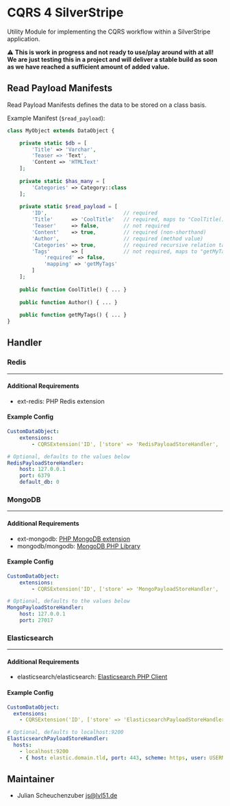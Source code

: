 # CQRS 4 SilverStripe
Utility Module for implementing the CQRS workflow within a SilverStripe application.

:warning: **This is work in progress and not ready to use/play around with at all! We are just testing this in a project and will deliver a stable build as soon as we have reached a sufficient amount of added value.**

## Read Payload Manifests
Read Payload Manifests defines the data to be stored on a class basis.

Example Manifest (`$read_payload`):

```php
class MyObject extends DataObject {

    private static $db = [
        'Title' => 'Varchar',
        'Teaser => 'Text',
        'Content => 'HTMLText'
    ];
    
    private static $has_many = [
        'Categories' => Category::class
    ];
    
    private static $read_payload = [
        'ID',                         // required
        'Title'      => 'CoolTitle'   // required, maps to "CoolTitle()"
        'Teaser'     => false,        // not required
        'Content'    => true,         // required (non-shorthand)
        'Author',                     // required (method value)
        'Categories' => true,         // required recursive relation table
        'Tags'       => [             // not required, maps to "getMyTags()"
            'required' => false,
            'mapping' => 'getMyTags'
        ]
    ];
    
    public function CoolTitle() { ... }
    
    public function Author() { ... }
    
    public function getMyTags() { ... }
}
```

## Handler

### Redis
---

#### Additional Requirements
- ext-redis: PHP Redis extension

#### Example Config

```yaml
CustomDataObject:
	extensions:
		- CQRSExtension('ID', ['store' => 'RedisPayloadStoreHandler', 'db' => 1])

# Optional, defaults to the values below
RedisPayloadStoreHandler:
	host: 127.0.0.1
	port: 6379
	default_db: 0	
```
### MongoDB
---

#### Additional Requirements
- ext-mongodb: [PHP MongoDB extension](http://php.net/manual/en/mongodb.installation.php)
- mongodb/mongodb: [MongoDB PHP Library](https://docs.mongodb.com/php-library/current/)

#### Example Config

```yaml
CustomDataObject:
	extensions:
		- CQRSExtension('ID', ['store' => 'MongoPayloadStoreHandler', 'db' => 'DB_NAME', 'collection' => 'COLLECTION_NAME'])

# Optional, defaults to the values below
MongoPayloadStoreHandler:
	host: 127.0.0.1
	port: 27017	
```

### Elasticsearch
---

#### Additional Requirements
- elasticsearch/elasticsearch: [Elasticsearch PHP Client](https://github.com/elastic/elasticsearch-php)

#### Example Config

```yaml
CustomDataObject:
  extensions:
    - CQRSExtension('ID', ['store' => 'ElasticsearchPayloadStoreHandler', 'index' => 'INDEX_NAME'])

# Optional, defaults to localhost:9200
ElasticsearchPayloadStoreHandler:
  hosts:
    - localhost:9200
    - { host: elastic.domain.tld, port: 443, scheme: https, user: USERNAME, pass: PASS }
```

## Maintainer
- Julian Scheuchenzuber <js@lvl51.de>